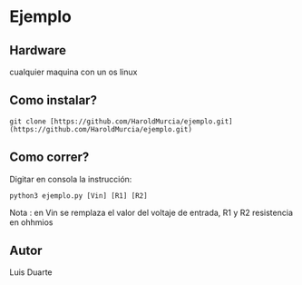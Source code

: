 # Ejemplo
## Hardware
cualquier maquina con un os linux

## Como instalar?
```console  
git clone [https://github.com/HaroldMurcia/ejemplo.git](https://github.com/HaroldMurcia/ejemplo.git)  
```

## Como correr?

Digitar en consola la instrucción:

```console  
python3 ejemplo.py [Vin] [R1] [R2]
```
Nota : en Vin se remplaza el valor del voltaje de entrada, R1 y R2 resistencia en ohhmios
## Autor

Luis Duarte
